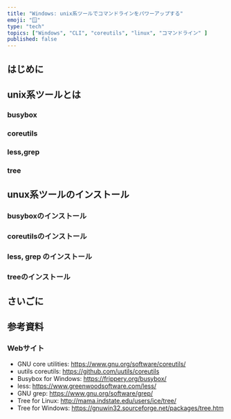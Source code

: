 ```yaml
---
title: "Windows: unix系ツールでコマンドラインをパワーアップする"
emoji: "🪟"
type: "tech"
topics: ["Windows", "CLI", "coreutils", "linux", "コマンドライン" ]
published: false
---
```


## はじめに

## unix系ツールとは

### busybox

### coreutils

### less,grep

### tree

## unux系ツールのインストール

### busyboxのインストール

### coreutilsのインストール

### less, grep のインストール

### treeのインストール

## さいごに

## 参考資料

### Webサイト

- GNU core utilities: <https://www.gnu.org/software/coreutils/>
- uutils coreutils: <https://github.com/uutils/coreutils>
- Busybox for Windows: <https://frippery.org/busybox/>
- less: <https://www.greenwoodsoftware.com/less/>
- GNU grep: <https://www.gnu.org/software/grep/>
- Tree for Linux: <http://mama.indstate.edu/users/ice/tree/>
- Tree for Windows: <https://gnuwin32.sourceforge.net/packages/tree.htm>
